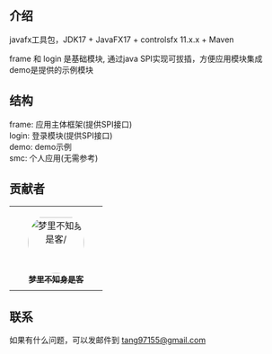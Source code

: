 ## 介绍

javafx工具包，JDK17 + JavaFX17 + controlsfx 11.x.x + Maven

frame 和 login 是基础模块, 通过java SPI实现可拔插，方便应用模块集成  
demo是提供的示例模块

## 结构

frame: 应用主体框架(提供SPI接口)  
login: 登录模块(提供SPI接口)  
demo: demo示例  
smc: 个人应用(无需参考)

## 贡献者

<table>
<tr>
    <td align="center" style="word-wrap: break-word; width: 150.0; height: 150.0">
        <a href=https://github.com/unknowIfGuestInDream>
            <img src=https://avatars.githubusercontent.com/u/57802425?v=4 width="100;"  style="border-radius:50%;align-items:center;justify-content:center;overflow:hidden;padding-top:10px" alt=梦里不知身是客/>
            <br />
            <sub style="font-size:14px"><b>梦里不知身是客</b></sub>
        </a>
    </td>
</tr>
</table>

## 联系

如果有什么问题，可以发邮件到 tang97155@gmail.com
